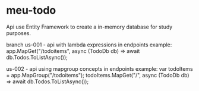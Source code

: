 # meu-todo

Api use Entity Framework to create a in-memory database for study purposes.

branch
us-001 - api with lambda expressions in endpoints
example: app.MapGet("/todoitems", async (TodoDb db) =>
  await db.Todos.ToListAsync());

us-002 - api using mapgroup concepts in endpoints
example: var todoItems = app.MapGroup("/todoitems");
todoItems.MapGet("/", async (TodoDb db) =>
    await db.Todos.ToListAsync());


